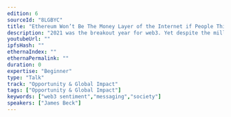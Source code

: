 ```yaml
---
edition: 6
sourceId: "8LGBYC"
title: "Ethereum Won’t Be The Money Layer of the Internet if People Think It’s an Earth-Destroying Scam: Four Ways to Change the Narrative"
description: "2021 was the breakout year for web3. Yet despite the millions of new users, a Morning Consult survey found that while 83% of consumers are aware of crypto, only 26% have a positive opinion. How do we as a community shift the narrative? I will share four ways to communicate web3’s benefits, relying on insight from our survey of 20k people in 15 countries around the world, updates on MetaMask Learn, and the inspiring stories of creativity and entrepreneurship enabled through web3."
youtubeUrl: ""
ipfsHash: ""
ethernaIndex: ""
ethernaPermalink: ""
duration: 0
expertise: "Beginner"
type: "Talk"
track: "Opportunity & Global Impact"
tags: ["Opportunity & Global Impact"]
keywords: ["web3 sentiment","messaging","society"]
speakers: ["James Beck"]
---
```

